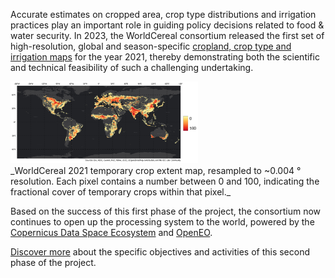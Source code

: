 Accurate estimates on cropped area, crop type distributions and irrigation practices play an important role in guiding policy decisions related to food & water security. In 2023, the WorldCereal consortium released the first set of high-resolution, global and season-specific [cropland, crop type and irrigation maps](https://esa-worldcereal.org/en/products/global-maps) for the year 2021, thereby demonstrating both the scientific and technical feasibility of such a challenging undertaking.

<div>
<img src="./images/WorldCereal_2021_cropland.png" width="300"/>
</div>
_WorldCereal 2021 temporary crop extent map, resampled to ~0.004 ° resolution. Each pixel contains a number between 0 and 100, indicating the fractional cover of temporary crops within that pixel._


Based on the success of this first phase of the project, the consortium now continues to open up the processing system to the world, powered by the [Copernicus Data Space Ecosystem](https://dataspace.copernicus.eu/) and [OpenEO](https://openeo.org/).


[Discover more](https://esa-worldcereal.org/en/about/worldcereal-phase-ii) about the specific objectives and activities of this second phase of the project.
